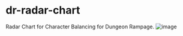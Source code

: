 # dr-radar-chart
Radar Chart for Character Balancing for Dungeon Rampage.
![image](https://github.com/user-attachments/assets/bf91fda2-ed73-4d76-95e1-7ae0973c1988)


